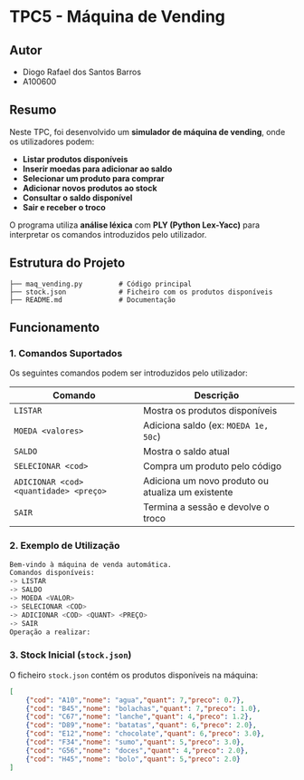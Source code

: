 # TPC5 - Máquina de Vending  

## Autor  
- Diogo Rafael dos Santos Barros  
- A100600  

## Resumo  
Neste TPC, foi desenvolvido um **simulador de máquina de vending**, onde os utilizadores podem:  
- **Listar produtos disponíveis**  
- **Inserir moedas para adicionar ao saldo**  
- **Selecionar um produto para comprar**  
- **Adicionar novos produtos ao stock**  
- **Consultar o saldo disponível**  
- **Sair e receber o troco**  

O programa utiliza **análise léxica** com **PLY (Python Lex-Yacc)** para interpretar os comandos introduzidos pelo utilizador.  

## Estrutura do Projeto  
```
├── maq_vending.py         # Código principal
├── stock.json             # Ficheiro com os produtos disponíveis
├── README.md              # Documentação
```

## Funcionamento  

### 1. Comandos Suportados  
Os seguintes comandos podem ser introduzidos pelo utilizador:  

| Comando                                | Descrição                                         |
|----------------------------------------|---------------------------------------------------|
| `LISTAR`                               | Mostra os produtos disponíveis                    |
| `MOEDA <valores>`                      | Adiciona saldo (ex: `MOEDA 1e, 50c`)              |
| `SALDO`                                | Mostra o saldo atual                              |
| `SELECIONAR <cod>`                     | Compra um produto pelo código                     |
| `ADICIONAR <cod> <quantidade> <preço>` | Adiciona um novo produto ou atualiza um existente |
| `SAIR`                                 | Termina a sessão e devolve o troco                |

### 2. Exemplo de Utilização  
```bash
Bem-vindo à máquina de venda automática.
Comandos disponíveis:
-> LISTAR
-> SALDO
-> MOEDA <VALOR>
-> SELECIONAR <COD>
-> ADICIONAR <COD> <QUANT> <PREÇO>
-> SAIR
Operação a realizar: 
```

### 3. Stock Inicial (`stock.json`)  
O ficheiro `stock.json` contém os produtos disponíveis na máquina:  
```json
[
    {"cod": "A10","nome": "agua","quant": 7,"preco": 0.7},
    {"cod": "B45","nome": "bolachas","quant": 7,"preco": 1.0},
    {"cod": "C67","nome": "lanche","quant": 4,"preco": 1.2},
    {"cod": "D89","nome": "batatas","quant": 6,"preco": 2.0},
    {"cod": "E12","nome": "chocolate","quant": 6,"preco": 3.0},
    {"cod": "F34","nome": "sumo","quant": 5,"preco": 3.0},
    {"cod": "G56","nome": "doces","quant": 4,"preco": 2.0},
    {"cod": "H45","nome": "bolo","quant": 5,"preco": 2.0}
]
```